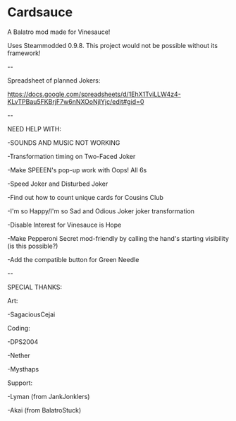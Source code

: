 # Cardsauce
A Balatro mod made for Vinesauce!

Uses Steammodded 0.9.8. This project would not be possible without its framework!

--

Spreadsheet of planned Jokers:

https://docs.google.com/spreadsheets/d/1EhX1TviLLW4z4-KLvTPBau5FKBrjF7w6nNXOoNjIYjc/edit#gid=0

--

NEED HELP WITH:

-SOUNDS AND MUSIC NOT WORKING

-Transformation timing on Two-Faced Joker

-Make SPEEEN's pop-up work with Oops! All 6s

-Speed Joker and Disturbed Joker

-Find out how to count unique cards for Cousins Club

-I'm so Happy/I'm so Sad and Odious Joker joker transformation

-Disable Interest for Vinesauce is Hope

-Make Pepperoni Secret mod-friendly by calling the hand's starting visibility (is this possible?)

-Add the compatible button for Green Needle

--

SPECIAL THANKS:

Art:

-SagaciousCejai

Coding:

-DPS2004

-Nether

-Mysthaps

Support:

-Lyman (from JankJonklers)

-Akai (from BalatroStuck)
